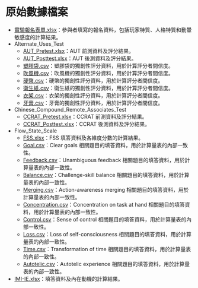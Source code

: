 # 原始數據檔案

- [實驗報名表單.xlsx](實驗報名表單.xlsx)：參與者填寫的報名資料，包括玩家特質、人格特質和動暈敏感度的計算結果。
- Alternate_Uses_Test
  - [AUT_Pretest.xlsx](Alternate_Uses_Test/AUT_Pretest.xlsx)：AUT 前測資料及評分結果。
  - [AUT_Posttest.xlsx](Alternate_Uses_Test/AUT_Posttest.xlsx)：AUT 後測資料及評分結果。
  - [塑膠袋.csv](Alternate_Uses_Test/塑膠袋.csv)：塑膠袋的獨創性評分資料，用於計算評分者間信度。
  - [吹風機.csv](Alternate_Uses_Test/吹風機.csv)：吹風機的獨創性評分資料，用於計算評分者間信度。
  - [硬幣.csv](Alternate_Uses_Test/硬幣.csv)：硬幣的獨創性評分資料，用於計算評分者間信度。
  - [衛生紙.csv](Alternate_Uses_Test/衛生紙.csv)：衛生紙的獨創性評分資料，用於計算評分者間信度。
  - [衣架.csv](Alternate_Uses_Test/衣架.csv)：衣架的獨創性評分資料，用於計算評分者間信度。
  - [牙膏.csv](Alternate_Uses_Test/牙膏.csv)：牙膏的獨創性評分資料，用於計算評分者間信度。
- Chinese_Compound_Remote_Associates_Test
  - [CCRAT_Pretest.xlsx](Chinese_Compound_Remote_Associates_Test/CCRAT_Pretest.xlsx)：CCRAT 前測資料及評分結果。
  - [CCRAT_Posttest.xlsx](Chinese_Compound_Remote_Associates_Test/CCRAT_Posttest.xlsx)：CCRAT 後測資料及評分結果。
- Flow_State_Scale
  - [FSS.xlsx](Flow_State_Scale/FSS.xlsx)：FSS 填答資料及各維度分數的計算結果。
  - [Goal.csv](Flow_State_Scale/Goal.csv)：Clear goals 相關題目的填答資料，用於計算量表的內部一致性。
  - [Feedback.csv](Flow_State_Scale/Feedback.csv)：Unambiguous feedback 相關題目的填答資料，用於計算量表的內部一致性。
  - [Balance.csv](Flow_State_Scale/Balance.csv)：Challenge-skill balance 相關題目的填答資料，用於計算量表的內部一致性。
  - [Merging.csv](Flow_State_Scale/Merging.csv)：Action-awareness merging 相關題目的填答資料，用於計算量表的內部一致性。
  - [Concentration.csv](Flow_State_Scale/Concentration.csv)：Concentration on task at hand 相關題目的填答資料，用於計算量表的內部一致性。
  - [Control.csv](Flow_State_Scale/Control.csv)：Sense of control 相關題目的填答資料，用於計算量表的內部一致性。
  - [Loss.csv](Flow_State_Scale/Loss.csv)：Loss of self-consciousness 相關題目的填答資料，用於計算量表的內部一致性。
  - [Time.csv](Flow_State_Scale/Time.csv)：Transformation of time 相關題目的填答資料，用於計算量表的內部一致性。
  - [Autotelic.csv](Flow_State_Scale/Autotelic.csv)：Autotelic experience 相關題目的填答資料，用於計算量表的內部一致性。
- [IMI-IE.xlsx](IMI-IE.xlsx)：填答資料及內在動機的計算結果。
